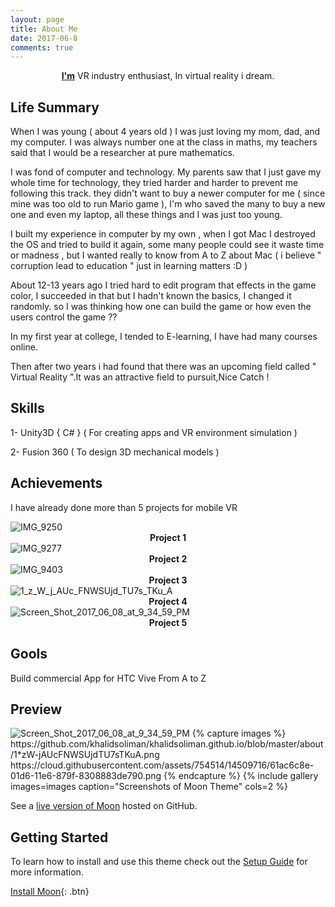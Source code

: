 ```yaml
---
layout: page
title: About Me
date: 2017-06-8
comments: true
---
```

    
<center><a href="http://www.khalidsoliman.me"><b>I'm</b></a> VR industry enthusiast, In virtual reality i dream.</center>

## Life Summary

When I was young ( about 4 years old ) I was just loving my mom, dad, and my computer. I was always number one at the class in maths, my teachers said that I would be a researcher at pure mathematics.

I was fond of computer and technology. My parents saw that I just gave my whole time for technology, they tried harder and harder to prevent me following this track. they didn't want to buy a newer computer for me ( since mine was too old to run Mario game ), I'm who saved the many to buy a new one and even my laptop, all these things and I was just too young. 

I built my experience in computer by my own , when I got Mac I destroyed the OS and tried to build it again, some many people could see it waste time or madness , but I wanted really to know from A to Z about Mac ( i believe " corruption lead to education " just in learning matters :D ) 

About 12-13 years ago I tried hard to edit program that effects in the game color, I succeeded in that but I hadn't known the basics, I changed it randomly. so I was thinking how one can build the game or how even the users control the game ?? 

In my first year at college, I tended to E-learning, I have had many courses online.

Then after two years i had found that there was an upcoming field called " Virtual Reality ".It was an attractive field to pursuit,Nice Catch ! 


## Skills 

1- Unity3D { C# } ( For creating apps and VR environment simulation )

2- Fusion 360 ( To design 3D mechanical models ) 

## Achievements 

I have already done more than 5 projects for mobile VR 

<img src="https://image.ibb.co/kUPL2a/IMG_9250.png" alt="IMG_9250" border="0">
<center><b>Project 1</b></center>
<img src="https://image.ibb.co/igVGav/IMG_9277.png" alt="IMG_9277" border="0">
<center><b>Project 2</b></center>
<img src="https://image.ibb.co/bBqzvv/IMG_9403.png" alt="IMG_9403" border="0">
<center><b>Project 3</b></center>
<img src="https://image.ibb.co/cbqzvv/1_z_W_j_AUc_FNWSUjd_TU7s_TKu_A.png" alt="1_z_W_j_AUc_FNWSUjd_TU7s_TKu_A" border="0">
<center><b>Project 4</b></center>
<img src="https://image.ibb.co/mAjETF/Screen_Shot_2017_06_08_at_9_34_59_PM.png" alt="Screen_Shot_2017_06_08_at_9_34_59_PM" border="0">
<center><b>Project 5</b></center>



## Gools

Build commercial App for HTC Vive From A to Z

## Preview
<img src="https://image.ibb.co/mAjETF/Screen_Shot_2017_06_08_at_9_34_59_PM.png" alt="Screen_Shot_2017_06_08_at_9_34_59_PM" border="0">
{% capture images %}
    https://github.com/khalidsoliman/khalidsoliman.github.io/blob/master/about/1*zW-jAUcFNWSUjdTU7sTKuA.png
    https://cloud.githubusercontent.com/assets/754514/14509716/61ac6c8e-01d6-11e6-879f-8308883de790.png
{% endcapture %}
{% include gallery images=images caption="Screenshots of Moon Theme" cols=2 %}

See a [live version of Moon](http://taylantatli.github.io/Moon) hosted on GitHub.

## Getting Started

To learn how to install and use this theme check out the [Setup Guide](http://taylantatli.me/Moon/moon-theme/) for more information.
      
[Install Moon](https://github.com/TaylanTatli/Moon){: .btn}
